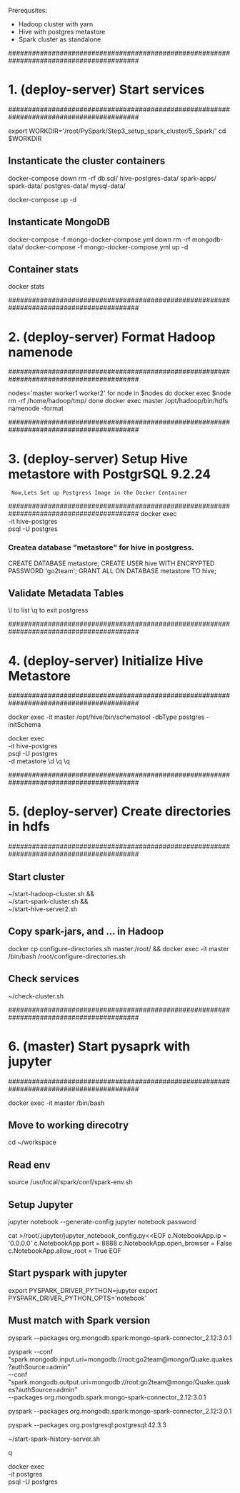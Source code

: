 Prerequsites:
- Hadoop cluster with yarn
- Hive with postgres metastore
- Spark cluster as standalone

#########################################################################################
# 1. (deploy-server) Start services
#########################################################################################

export WORKDIR='/root/PySpark/Step3_setup_spark_cluster/5_Spark/'
cd $WORKDIR

## Instanticate the cluster containers
docker-compose down
rm -rf db.sql/ hive-postgres-data/ spark-apps/ spark-data/ postgres-data/ mysql-data/

docker-compose up -d

## Instanticate MongoDB
docker-compose -f mongo-docker-compose.yml down
rm -rf mongodb-data/
docker-compose -f mongo-docker-compose.yml up -d

## Container stats
docker stats

#########################################################################################
# 2. (deploy-server) Format Hadoop namenode
#########################################################################################

nodes='master worker1 worker2'
for node in $nodes
do
    docker exec $node rm -rf /home/hadoop/tmp/
done
docker exec master /opt/hadoop/bin/hdfs namenode -format


#########################################################################################
# 3. (deploy-server) Setup Hive metastore with PostgrSQL 9.2.24
     Now,Lets Set up Postgress Image in the Docker Container
#########################################################################################
docker exec \
    -it hive-postgres \
    psql -U postgres
	
### Createa database "metastore" for hive in postgress.
CREATE DATABASE metastore;
CREATE USER hive WITH ENCRYPTED PASSWORD 'go2team';
GRANT ALL ON DATABASE metastore TO hive;	

## Validate Metadata Tables
\l to list
\q to exit postgress


#########################################################################################
# 4. (deploy-server) Initialize Hive Metastore
#########################################################################################

docker exec -it master /opt/hive/bin/schematool -dbType postgres -initSchema

docker exec \
    -it hive-postgres \
    psql -U postgres \
    -d metastore
\d
\q
\q


#########################################################################################
# 5. (deploy-server) Create directories in hdfs 
#########################################################################################

## Start cluster
~/start-hadoop-cluster.sh && \
~/start-spark-cluster.sh && \
~/start-hive-server2.sh

## Copy spark-jars, and ... in Hadoop
docker cp configure-directories.sh master:/root/ &&
docker exec -it master /bin/bash /root/configure-directories.sh

## Check services
~/check-cluster.sh

#########################################################################################
# 6. (master) Start pysaprk with jupyter
#########################################################################################

docker exec -it master /bin/bash

## Move to working direcotry
cd ~/workspace

## Read env
source /usr/local/spark/conf/spark-env.sh

## Setup Jupyter
jupyter notebook --generate-config
jupyter notebook password

cat >/root/.jupyter/jupyter_notebook_config.py<<EOF
c.NotebookApp.ip = '0.0.0.0'
c.NotebookApp.port = 8888
c.NotebookApp.open_browser = False
c.NotebookApp.allow_root = True
EOF

## Start pyspark with jupyter

export PYSPARK_DRIVER_PYTHON=jupyter
export PYSPARK_DRIVER_PYTHON_OPTS='notebook'

## Must match with Spark version
pyspark --packages org.mongodb.spark:mongo-spark-connector_2.12:3.0.1

pyspark --conf "spark.mongodb.input.uri=mongodb://root:go2team@mongo/Quake.quakes?authSource=admin" \
        --conf "spark.mongodb.output.uri=mongodb://root:go2team@mongo/Quake.quakes?authSource=admin" \
        --packages org.mongodb.spark:mongo-spark-connector_2.12:3.0.1

pyspark --packages org.mongodb.spark:mongo-spark-connector_2.12:3.0.1

pyspark --packages org.postgresql:postgresql:42.3.3

~/start-spark-history-server.sh

q

docker exec \
    -it postgres \
    psql -U postgres